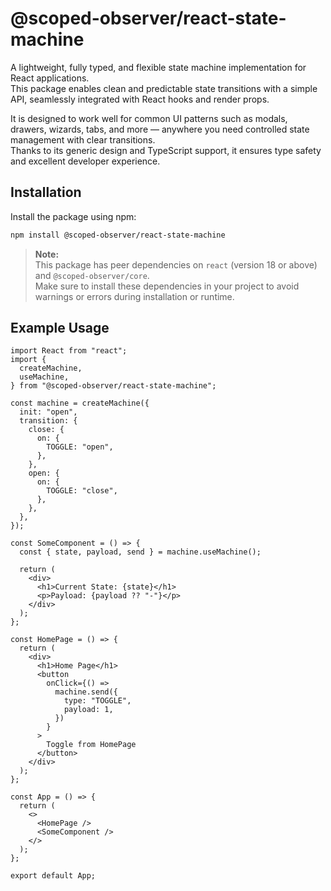 # @scoped-observer/react-state-machine

A lightweight, fully typed, and flexible state machine implementation for React applications.  
This package enables clean and predictable state transitions with a simple API, seamlessly integrated with React hooks and render props.

It is designed to work well for common UI patterns such as modals, drawers, wizards, tabs, and more — anywhere you need controlled state management with clear transitions.  
Thanks to its generic design and TypeScript support, it ensures type safety and excellent developer experience.

## Installation

Install the package using npm:

```bash
npm install @scoped-observer/react-state-machine
```

> **Note:**  
> This package has peer dependencies on `react` (version 18 or above) and `@scoped-observer/core`.  
> Make sure to install these dependencies in your project to avoid warnings or errors during installation or runtime.

## Example Usage

```tsx
import React from "react";
import {
  createMachine,
  useMachine,
} from "@scoped-observer/react-state-machine";

const machine = createMachine({
  init: "open",
  transition: {
    close: {
      on: {
        TOGGLE: "open",
      },
    },
    open: {
      on: {
        TOGGLE: "close",
      },
    },
  },
});

const SomeComponent = () => {
  const { state, payload, send } = machine.useMachine();

  return (
    <div>
      <h1>Current State: {state}</h1>
      <p>Payload: {payload ?? "-"}</p>
    </div>
  );
};

const HomePage = () => {
  return (
    <div>
      <h1>Home Page</h1>
      <button
        onClick={() =>
          machine.send({
            type: "TOGGLE",
            payload: 1,
          })
        }
      >
        Toggle from HomePage
      </button>
    </div>
  );
};

const App = () => {
  return (
    <>
      <HomePage />
      <SomeComponent />
    </>
  );
};

export default App;
```
